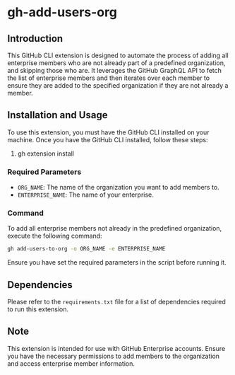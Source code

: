# gh-add-users-org

## Introduction

This GitHub CLI extension is designed to automate the process of adding all enterprise members who are not already part of a predefined organization, and skipping those who are. It leverages the GitHub GraphQL API to fetch the list of enterprise members and then iterates over each member to ensure they are added to the specified organization if they are not already a member.

## Installation and Usage

To use this extension, you must have the GitHub CLI installed on your machine. Once you have the GitHub CLI installed, follow these steps:

1. gh extension install 

### Required Parameters

- `ORG_NAME`: The name of the organization you want to add members to.
- `ENTERPRISE_NAME`: The name of your enterprise.

### Command

To add all enterprise members not already in the predefined organization, execute the following command:

```bash
gh add-users-to-org -o ORG_NAME -e ENTERPRISE_NAME
```

Ensure you have set the required parameters in the script before running it.

## Dependencies

Please refer to the `requirements.txt` file for a list of dependencies required to run this extension.

## Note

This extension is intended for use with GitHub Enterprise accounts. Ensure you have the necessary permissions to add members to the organization and access enterprise member information.
